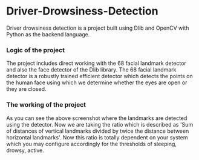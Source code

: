 # Driver-Drowsiness-Detection
Driver drowsiness detection is a project built using Dlib and OpenCV with Python as the backend language.

<h3>Logic of the project</h3>
The project includes direct working with the 68 facial landmark detector and also the face detector of the Dlib library. The 68 facial landmark detector is a robustly trained efficient detector which detects the points on the human face using which we determine whether the eyes are open or they are closed.


<h3>The working of the project</h3>
As you can see the above screenshot where the landmarks are detected using the detector.
Now we are taking the ratio which is described as 'Sum of distances of vertical landmarks divided by twice the distance between horizontal landmarks'.
Now this ratio is totally dependent on your system which you may configure accordingly for the thresholds of sleeping, drowsy, active.
